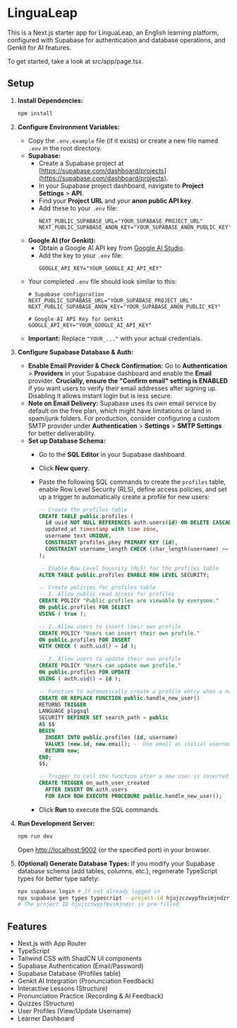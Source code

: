 # LinguaLeap

This is a Next.js starter app for LinguaLeap, an English learning platform, configured with Supabase for authentication and database operations, and Genkit for AI features.

To get started, take a look at src/app/page.tsx.

## Setup

1.  **Install Dependencies:**
    ```bash
    npm install
    ```

2.  **Configure Environment Variables:**
    *   Copy the `.env.example` file (if it exists) or create a new file named `.env` in the root directory.
    *   **Supabase:**
        *   Create a Supabase project at [https://supabase.com/dashboard/projects](https://supabase.com/dashboard/projects).
        *   In your Supabase project dashboard, navigate to **Project Settings** > **API**.
        *   Find your **Project URL** and your **anon public API key**.
        *   Add these to your `.env` file:
            ```dotenv
            NEXT_PUBLIC_SUPABASE_URL="YOUR_SUPABASE_PROJECT_URL"
            NEXT_PUBLIC_SUPABASE_ANON_KEY="YOUR_SUPABASE_ANON_PUBLIC_KEY"
            ```
    *   **Google AI (for Genkit):**
        *   Obtain a Google AI API key from [Google AI Studio](https://aistudio.google.com/app/apikey).
        *   Add the key to your `.env` file:
            ```dotenv
            GOOGLE_API_KEY="YOUR_GOOGLE_AI_API_KEY"
            ```
    *   Your completed `.env` file should look similar to this:
        ```dotenv
        # Supabase configuration
        NEXT_PUBLIC_SUPABASE_URL="YOUR_SUPABASE_PROJECT_URL"
        NEXT_PUBLIC_SUPABASE_ANON_KEY="YOUR_SUPABASE_ANON_PUBLIC_KEY"

        # Google AI API Key for Genkit
        GOOGLE_API_KEY="YOUR_GOOGLE_AI_API_KEY"
        ```
    *   **Important:** Replace `"YOUR_..."` with your actual credentials.

3.  **Configure Supabase Database & Auth:**
    *   **Enable Email Provider & Check Confirmation:** Go to **Authentication** > **Providers** in your Supabase dashboard and enable the **Email** provider. **Crucially, ensure the "Confirm email" setting is ENABLED** if you want users to verify their email addresses after signing up. Disabling it allows instant login but is less secure.
    *   **Note on Email Delivery:** Supabase uses its own email service by default on the free plan, which might have limitations or land in spam/junk folders. For production, consider configuring a custom SMTP provider under **Authentication** > **Settings** > **SMTP Settings** for better deliverability.
    *   **Set up Database Schema:**
        *   Go to the **SQL Editor** in your Supabase dashboard.
        *   Click **New query**.
        *   Paste the following SQL commands to create the `profiles` table, enable Row Level Security (RLS), define access policies, and set up a trigger to automatically create a profile for new users:

            ```sql
            -- Create the profiles table
            CREATE TABLE public.profiles (
              id uuid NOT NULL REFERENCES auth.users(id) ON DELETE CASCADE,
              updated_at timestamp with time zone,
              username text UNIQUE,
              CONSTRAINT profiles_pkey PRIMARY KEY (id),
              CONSTRAINT username_length CHECK (char_length(username) >= 3)
            );

            -- Enable Row Level Security (RLS) for the profiles table
            ALTER TABLE public.profiles ENABLE ROW LEVEL SECURITY;

            -- Create policies for profiles table
            -- 1. Allow public read access for profiles
            CREATE POLICY "Public profiles are viewable by everyone."
            ON public.profiles FOR SELECT
            USING ( true );

            -- 2. Allow users to insert their own profile
            CREATE POLICY "Users can insert their own profile."
            ON public.profiles FOR INSERT
            WITH CHECK ( auth.uid() = id );

            -- 3. Allow users to update their own profile
            CREATE POLICY "Users can update own profile."
            ON public.profiles FOR UPDATE
            USING ( auth.uid() = id );

            -- Function to automatically create a profile entry when a new user signs up
            CREATE OR REPLACE FUNCTION public.handle_new_user()
            RETURNS TRIGGER
            LANGUAGE plpgsql
            SECURITY DEFINER SET search_path = public
            AS $$
            BEGIN
              INSERT INTO public.profiles (id, username)
              VALUES (new.id, new.email); -- Use email as initial username
              RETURN new;
            END;
            $$;

            -- Trigger to call the function after a new user is inserted into auth.users
            CREATE TRIGGER on_auth_user_created
              AFTER INSERT ON auth.users
              FOR EACH ROW EXECUTE PROCEDURE public.handle_new_user();

            ```
        *   Click **Run** to execute the SQL commands.

4.  **Run Development Server:**
    ```bash
    npm run dev
    ```

    Open [http://localhost:9002](http://localhost:9002) (or the specified port) in your browser.

5.  **(Optional) Generate Database Types:**
    If you modify your Supabase database schema (add tables, columns, etc.), regenerate TypeScript types for better type safety:
    ```bash
    npx supabase login # If not already logged in
    npx supabase gen types typescript --project-id hjujzczwypfbvimjndzr > src/lib/supabase/database.types.ts
    # The project ID hjujzczwypfbvimjndzr is pre-filled
    ```

## Features

*   Next.js with App Router
*   TypeScript
*   Tailwind CSS with ShadCN UI components
*   Supabase Authentication (Email/Password)
*   Supabase Database (Profiles table)
*   Genkit AI Integration (Pronunciation Feedback)
*   Interactive Lessons (Structure)
*   Pronunciation Practice (Recording & AI Feedback)
*   Quizzes (Structure)
*   User Profiles (View/Update Username)
*   Learner Dashboard

